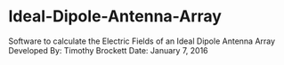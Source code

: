 # Ideal-Dipole-Antenna-Array
Software to calculate the Electric Fields of an Ideal Dipole Antenna Array
Developed By: Timothy Brockett
Date: January 7, 2016
